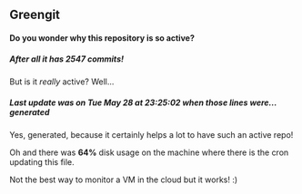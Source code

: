 ## Greengit

#### Do you wonder why this repository is so active?

##### After all it has 2547 commits!

But is it *really* active? Well...

##### Last update was on Tue May 28 at 23:25:02 when those lines were... generated

Yes, generated, because it certainly helps a lot to have such an active repo!

Oh and there was **64%** disk usage on the machine
where there is the cron updating this file.

Not the best way to monitor a VM in the cloud but it works! :)
